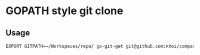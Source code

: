 # GOPATH style git clone

## Usage

```bash
EXPORT GITPATH=~/Workspaces/repo/ go-git-get git@github.com:khoi/compass.git
```

